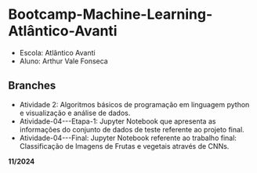 # Bootcamp-Machine-Learning-Atlântico-Avanti

*   Escola: Atlântico Avanti
*   Aluno: Arthur Vale Fonseca

## Branches
* Atividade 2: Algoritmos básicos de programação em linguagem python e visualização e análise de dados.
* Atividade-04---Etapa-1: Jupyter Notebook que apresenta as informações do conjunto de dados de teste referente ao projeto final.
* Atividade-04---Final: Jupyter Notebook referente ao trabalho final: Classificação de Imagens de Frutas e vegetais através de CNNs.


**11/2024**

